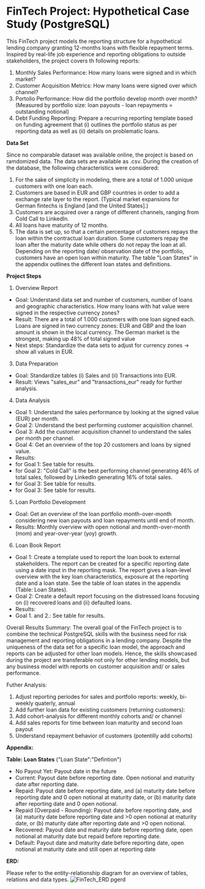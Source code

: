 # FinTech Project: Hypothetical Case Study (PostgreSQL)
This FinTech project models the reporting structure for a hypothetical lending company granting 12-months loans with flexible repayment terms. Inspired by real-life job experience and reporting obligations to outside stakeholders, the project covers th following reports:
1. Monthly Sales Performance: How many loans were signed and in which market?
2. Customer Acquisition Metrics: How many loans were signed over which channel?
3. Portolio Performance: How did the portfolio develop month over month? (Measured by portfolio size: loan payouts - loan repayments = outstanding notional)
4. Debt Funding Reporting: Prepare a recurring reporting template based on funding agreement that (i) outlines the portfolio status as per reporting data as well as (ii) details on problematic loans.

**Data Set**

Since no comparable dataset was available online, the project is based on ramdomized data. The data sets are available as .csv.
During the creation of the database, the following characteristics were considered:
1. For the sake of simplicity in modeling, there are a total of 1.000 unique customers with one loan each.
2. Customers are based in EUR and GBP countries in order to add a exchange rate layer to the report. (Typical market expansions for German fintechs is England [and the United States].)
3. Customers are acquired over a range of different channels, ranging from Cold Call to LinkedIn.
4. All loans have maturity of 12 months.
5. The data is set up, so that a certain percentage of customers repays the loan within the contractual loan duration. Some customers repay the loan after the maturity date while others do not repay the loan at all. Depending on the reporting date/ observation date of the portfolio, customers have an open loan within maturity. The table "Loan States" in the appendix outlines the different loan states and definitions.

**Project Steps**
1. Overview Report
- Goal: Understand data set and number of customers, number of loans and geographic characteristics. How many loans with hat value were signed in the respective currency zones?
- Result: There are a total of 1.000 customers with one loan signed each. Loans are signed in two currency zones: EUR and GBP and the loan amount is shown in the local currency.
The German market is the strongest, making up 48% of total signed value
- Next steps: Standardize the data sets to adjust for currency zones -> show all values in EUR.

3. Data Preparation
- Goal: Standardize tables (i) Sales and (ii) Transactions into EUR.
- Result: Views "sales_eur" and "transactions_eur" ready for further analysis.

4. Data Analysis
- Goal 1: Understand the sales performance by looking at the signed value (EUR) per month.
- Goal 2: Understand the best performing customer acquisition channel.
- Goal 3: Add the customer acquisition channel to understand the sales per month per channel.
- Goal 4: Get an overview of the top 20 customers and loans by signed value.
- Results:
- for Goal 1: See table for results.
- for Goal 2: "Cold Call" is the best performing channel generating 46% of total sales, followed by LinkedIn generating 16% of total sales.
- for Goal 3: See table for results.
- for Goal 3: See table for results.

5. Loan Portfolio Development
- Goal: Get an overview of the loan portfolio month-over-month considering new loan payouts and loan repayments until end of month.
- Results: Monthly overview with open notional and month-over-month (mom) and year-over-year (yoy) growth.

6. Loan Book Report
- Goal 1: Create a template used to report the loan book to external stakeholders. The report can be created for a specific reporting date using a date input in the reporting mask. The report gives a loan-level overview with the key loan characteristics, exposure at the reporting date and a loan state. See the table of loan states in the appendix (Table: Loan States).
- Goal 2: Create a default report focusing on the distressed loans focusing on (i) recovered loans and (ii) defaulted loans.
- Results:
- Goal 1. and 2.: See table for results.

Overall Results Summary:
The overall goal of the FinTech project is to combine the technical PostgreSQL skills with the business need for risk management and reporting obligations in a lending company.
Despite the uniqueness of the data set for a specific loan model, the approach and reports can be adjusted for other loan models. Hence, the skills showcased during the project are transferable not only for other lending models, but any business model with reports on customer acquisition and/ or sales performance.

Futher Analysis:
1. Adjust reporting periodes for sales and portfolio reports: weekly, bi-weekly quaterly, annual
2. Add further loan data for existing customers (returning customers):
3.   Add cohort-analysis for different monthly cohorts and/ or channel
4.   Add sales reports for time between loan maturity and second loan payout
5.   Understand repayment behavior of customers (potentilly add cohorts)


**Appendix:**

**Table: Loan States** ("Loan State":"Defintion")

- No Payout Yet: Payout date in the future
- Current: Payout date before reporting date. Open notional and maturity date after reporting date.
- Repaid: Payout date before reporting date, and (a) maturity date before reporting date and 0 open notional at maturity date, or (b) maturity date after reporting date and 0 open notional.
- Repaid (Overpaid - Rounding): Payout date before reporting date, and (a) maturity date before reporting date and >0 open notional at maturity date, or (b) maturity date after reporting date and >0 open notional.
- Recovered: Payout date and maturity date before reporting date, open notional at maturity date but repaid before reporting date.
- Default: Payout date and maturity date before reporting date, open notional at maturity date and still open at reporting date


**ERD:**

Please refer to the entity-relationship diagram for an overview of tables, relations and data types.
![FinTech_ERD pgerd](https://github.com/Dominik-Schwoerer/FinTech/assets/156693461/1967a3dd-727d-45c9-a185-b79c2043c247)

